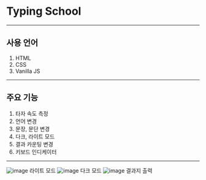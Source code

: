 # Typing School
---
## 사용 언어
1. HTML
2. CSS
3. Vanilla JS
---
## 주요 기능
1. 타자 속도 측정
2. 언어 변경
3. 문장, 문단 변경
4. 다크, 라이트 모드
5. 결과 카운팅 변경
6. 키보드 인디케이터
---
![image](https://github.com/OH0LYW4T3R/Typing/assets/128986272/16c7834c-fbb0-4064-98f9-afde1d0f11ff)
라이트 모드
![image](https://github.com/OH0LYW4T3R/Typing/assets/128986272/98aeaee7-8eb0-4b60-93bb-c28bc4c86fb8)
다크 모드
![image](https://github.com/OH0LYW4T3R/Typing/assets/128986272/e46c3186-6d00-4e1b-8721-d9e32028cff0)
결과지 출력


